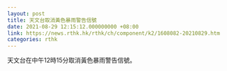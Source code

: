 ```yaml
---
layout: post
title: 天文台取消黃色暴雨警告信號
date: 2021-08-29 12:15:12.000000000 +08:00
link: https://news.rthk.hk/rthk/ch/component/k2/1608082-20210829.htm
categories: rthk
---
```


天文台在中午12時15分取消黃色暴雨警告信號。
